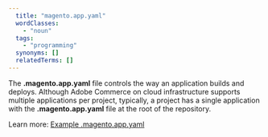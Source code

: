 ```yaml
---
  title: "magento.app.yaml"
  wordClasses:
    - "noun"
  tags:
    - "programming"
  synonyms: []
  relatedTerms: []
---
```

The **.magento.app.yaml** file controls the way an application builds and deploys. Although Adobe Commerce on cloud infrastructure supports multiple applications per project, typically, a project has a single application with the **.magento.app.yaml** file at the root of the repository. 

Learn more: [Example .magento.app.yaml](https://github.com/magento/magento-cloud/blob/master/.magento.app.yaml)
